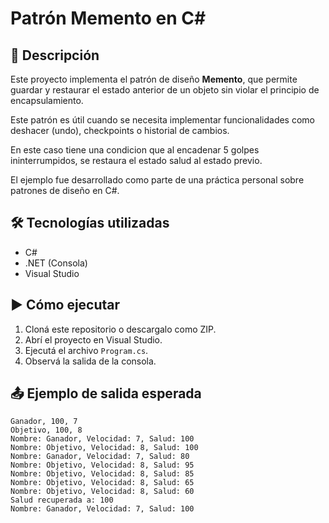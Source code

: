 # Patrón Memento en C#

## 📌 Descripción
Este proyecto implementa el patrón de diseño **Memento**, que permite guardar y restaurar el estado anterior de un objeto sin violar el principio de encapsulamiento.

Este patrón es útil cuando se necesita implementar funcionalidades como deshacer (undo), checkpoints o historial de cambios.

En este caso tiene una condicion que al encadenar 5 golpes ininterrumpidos, se restaura el estado salud al estado previo.

El ejemplo fue desarrollado como parte de una práctica personal sobre patrones de diseño en C#.

## 🛠️ Tecnologías utilizadas
- C#
- .NET (Consola)
- Visual Studio

## ▶️ Cómo ejecutar
1. Cloná este repositorio o descargalo como ZIP.
2. Abrí el proyecto en Visual Studio.
3. Ejecutá el archivo `Program.cs`.
4. Observá la salida de la consola.

## 📤 Ejemplo de salida esperada
```plaintext
Ganador, 100, 7
Objetivo, 100, 8
Nombre: Ganador, Velocidad: 7, Salud: 100
Nombre: Objetivo, Velocidad: 8, Salud: 100
Nombre: Ganador, Velocidad: 7, Salud: 80
Nombre: Objetivo, Velocidad: 8, Salud: 95
Nombre: Objetivo, Velocidad: 8, Salud: 85
Nombre: Objetivo, Velocidad: 8, Salud: 65
Nombre: Objetivo, Velocidad: 8, Salud: 60
Salud recuperada a: 100
Nombre: Ganador, Velocidad: 7, Salud: 100
